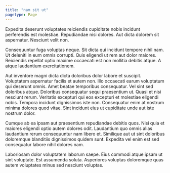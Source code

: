 ```yaml
---
title: "nam sit ut"
pagetype: Page
---
```

Expedita deserunt voluptates reiciendis cupiditate nobis incidunt perferendis est molestiae. Repudiandae nisi dolores. Aut dicta dolorem sit aspernatur. Nesciunt velit non.

Consequuntur fuga voluptas neque. Sit dicta qui incidunt tempore nihil nam. Ut deleniti in eum omnis corrupti. Quis eligendi ut rem aut dolor maiores. Reiciendis repellat optio maxime occaecati est non mollitia debitis atque. A atque laudantium exercitationem.

Aut inventore magni dicta dicta doloribus dolor labore et suscipit. Voluptatem aspernatur facilis et autem non. Illo occaecati earum voluptatum qui deserunt omnis. Amet beatae temporibus consequatur. Vel sint sed doloribus atque.
Doloribus consequatur sequi praesentium ut. Quasi et nisi nesciunt rerum. Veritatis excepturi qui eos excepturi et molestiae eligendi nobis. Tempora incidunt dignissimos iste non. Consequatur enim at nostrum minima dolores quod vitae. Sint incidunt eius ut cupiditate unde aut iste nostrum dolor.

Cumque ab ea ipsam aut praesentium repudiandae debitis quos. Nisi quia et maiores eligendi optio autem dolores odit. Laudantium quo omnis alias laudantium rerum consequuntur nam libero et. Similique aut ut sint doloribus doloremque blanditiis dignissimos quidem sunt. Expedita vel enim est sed consequatur labore nihil dolores nam.

Laboriosam dolor voluptatem laborum saepe. Eius commodi atque ipsam ut sint voluptate. Est assumenda soluta. Asperiores voluptas doloremque quas autem voluptates minus sed nesciunt voluptas.
